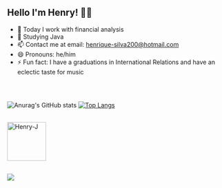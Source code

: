 ## Hello I'm Henry! 👋😄

- 🔭 Today I work with financial analysis 
- 🌱 Studying Java
- 📫 Contact me at email: henrique-silva200@hotmail.com
- 😄 Pronouns: he/him
- ⚡ Fun fact: I have a graduations in International Relations and have an eclectic taste for music
                 
<div>

##

<div style="display: inline_block"><br>
 
   ![Anurag's GitHub stats](https://github-readme-stats.vercel.app/api?username=henrynascim&show_icons=true&theme=dracula)
   [![Top Langs](https://github-readme-stats.vercel.app/api/top-langs/?username=henrynascim&hide_progress=true&theme=dark)](https://github.com/anuraghazra/github-readme-stats)

<div style="display: inline_block"><br>

  <img align="center" alt="Henry-J" height="90" width="90" src="https://cdn.jsdelivr.net/gh/devicons/devicon/icons/java/java-original-wordmark.svg" />
  
##

 <a href="https://www.linkedin.com/in/henrique-nascimento-546a38165/?locale=en_US" target="_blank"><img src="https://img.shields.io/badge/-LinkedIn-%230077B5?style=for-the-badge&logo=linkedin&logoColor=white" target="_blank"></a>

<div>
